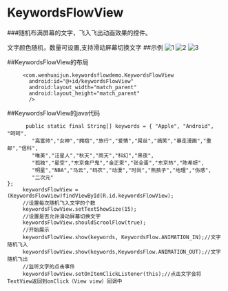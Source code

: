# KeywordsFlowView
###随机布满屏幕的文字，飞入飞出动画效果的控件。

文字颜色随机，数量可设置,支持滑动屏幕切换文字
##示例
![1](https://github.com/wenhuaijun/KeywordsFlowView/blob/master/introduce/S60225-134045.jpg " ")
![2](https://github.com/wenhuaijun/KeywordsFlowView/blob/master/introduce/S60225-135726.jpg " ")
![3](https://github.com/wenhuaijun/KeywordsFlowView/blob/master/introduce/S60225-135738.jpg " ")

##KeywordsFlowView的布局

         <com.wenhuaijun.keywordsflowdemo.KeywordsFlowView
           android:id="@+id/keywordsFlowView"
           android:layout_width="match_parent"
           android:layout_height="match_parent"
           />
##KeywordsFlowView的java代码

          public static final String[] keywords = { "Apple", "Android", "呵呵",
            "高富帅","女神","拥抱","旅行","爱情","屌丝","搞笑","暴走漫画","重邮","信科",
            "唯美","汪星人","秋天","雨天","科幻","黑夜",
            "孤独","星空","东京食尸鬼","金正恩","张全蛋","东京热","陈希妍",
            "明星","NBA","马云","码农","动漫","时尚","熊孩子","地理","伤感",
            "二次元"
    };
         keywordsFlowView = (KeywordsFlowView)findViewById(R.id.keywordsFlowView);
         //设置每次随机飞入文字的个数
         keywordsFlowView.setTextShowSize(15);
         //设置是否允许滑动屏幕切换文字
         keywordsFlowView.shouldScroolFlow(true);
         //开始展示
         keywordsFlowView.show(keywords, KeywordsFlow.ANIMATION_IN);//文字随机飞入
         keywordsFlowView.show(keywords,KeywordsFlow.ANIMATION_OUT);//文字随机飞出
         //监听文字的点击事件
         keywordsFlowView.setOnItemClickListener(this);//点击文字会将TextView返回到onClick（View view）回调中
   
   

